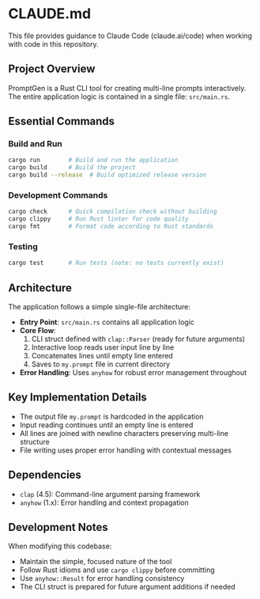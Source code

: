 # CLAUDE.md

This file provides guidance to Claude Code (claude.ai/code) when working with code in this repository.

## Project Overview

PromptGen is a Rust CLI tool for creating multi-line prompts interactively. The entire application logic is contained in a single file: `src/main.rs`.

## Essential Commands

### Build and Run
```bash
cargo run        # Build and run the application
cargo build      # Build the project
cargo build --release  # Build optimized release version
```

### Development Commands
```bash
cargo check      # Quick compilation check without building
cargo clippy     # Run Rust linter for code quality
cargo fmt        # Format code according to Rust standards
```

### Testing
```bash
cargo test       # Run tests (note: no tests currently exist)
```

## Architecture

The application follows a simple single-file architecture:

- **Entry Point**: `src/main.rs` contains all application logic
- **Core Flow**: 
  1. CLI struct defined with `clap::Parser` (ready for future arguments)
  2. Interactive loop reads user input line by line
  3. Concatenates lines until empty line entered
  4. Saves to `my.prompt` file in current directory
- **Error Handling**: Uses `anyhow` for robust error management throughout

## Key Implementation Details

- The output file `my.prompt` is hardcoded in the application
- Input reading continues until an empty line is entered
- All lines are joined with newline characters preserving multi-line structure
- File writing uses proper error handling with contextual messages

## Dependencies

- `clap` (4.5): Command-line argument parsing framework
- `anyhow` (1.x): Error handling and context propagation

## Development Notes

When modifying this codebase:
- Maintain the simple, focused nature of the tool
- Follow Rust idioms and use `cargo clippy` before committing
- Use `anyhow::Result` for error handling consistency
- The CLI struct is prepared for future argument additions if needed